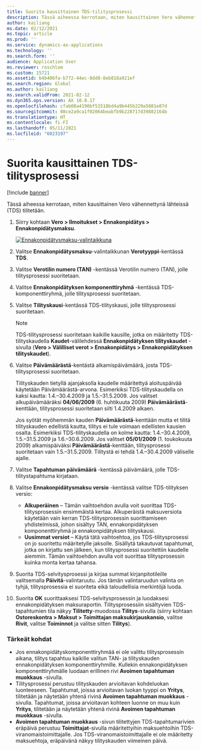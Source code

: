```yaml
---
title: Suorita kausittainen TDS-tilitysprosessi
description: Tässä aiheessa kerrotaan, miten kausittainen Vero vähennettynä lähteissä (TDS) tilitetään.
author: kailiang
ms.date: 02/12/2021
ms.topic: article
ms.prod: ''
ms.service: dynamics-ax-applications
ms.technology: ''
ms.search.form: ''
audience: Application User
ms.reviewer: roschlom
ms.custom: 15721
ms.assetid: b4b406fa-b772-44ec-8dd8-8eb818a921ef
ms.search.region: Global
ms.author: kailiang
ms.search.validFrom: 2021-02-12
ms.dyn365.ops.version: AX 10.0.17
ms.openlocfilehash: cfab08a4190bf51518bd4a9b445b229a5081e87d
ms.sourcegitcommit: 08ce2a9ca1f02064beabfb9b228717d39882164b
ms.translationtype: HT
ms.contentlocale: fi-FI
ms.lasthandoff: 05/11/2021
ms.locfileid: "6023197"
---
```

# <a name="run-the-periodic-tds-settlement-process"></a>Suorita kausittainen TDS-tilitysprosessi

[!include [banner](../includes/banner.md)]

Tässä aiheessa kerrotaan, miten kausittainen Vero vähennettynä lähteissä (TDS) tilitetään.

1. Siirry kohtaan **Vero \> Ilmoitukset \> Ennakonpidätys \> Ennakonpidätysmaksu**.

    [![Ennakonpidätysmaksu-valintaikkuna](./media/apac-ind-TDS-47.png)](./media/apac-ind-TDS-47.png)

2. Valitse **Ennakonpidätysmaksu**-valintaikkunan **Verotyyppi**-kentässä **TDS**.
3. Valitse **Verotilin numero (TAN)** -kentässä Verotilin numero (TAN), jolle tilitysprosessi suoritetaan.
4. Valitse **Ennakonpidätyksen komponenttiryhmä** -kentässä TDS-komponenttiryhmä, jolle tilitysprosessi suoritetaan.
5. Valitse **Tilityskausi**-kentässä TDS-tilityskausi, jolle tilitysprosessi suoritetaan.

    > [!NOTE]
    > TDS-tilitysprosessi suoritetaan kaikille kausille, jotka on määritetty TDS-tilityskaudella **Kaudet**-välilehdessä **Ennakonpidätyksen tilityskaudet** -sivulla (**Vero \> Välilliset verot \> Ennakonpidätys \> Ennakonpidätyksen tilityskaudet**).

6. Valitse **Päivämäärästä**-kentästä alkamispäivämäärä, josta TDS-tilitysprosessi suoritetaan.

    Tilityskauden tietyllä ajanjaksolla kaudelle määritettyä aloituspäivää käytetään Päivämäärästä-arvona. Esimerkiksi TDS-tilityskaudella on kaksi kautta: 1.4.–30.4.2009 ja 1.5.–31.5.2009. Jos valitset alkupäivämääräksi **04/06/2009** (6. huhtikuuta 2009) **Päivämäärästä**-kenttään, tilitysprosessi suoritetaan silti 1.4.2009 alkaen.

    Jos syötät myöhemmän kauden **Päivämäärästä**-kenttään mutta et tilitä tilityskauden edellistä kautta, tilitys ei tule voimaan edellisten kausien osalta. Esimerkiksi TDS-tilityskaudella on kolme kautta: 1.4.–30.4.2009, 1.5.–31.5.2009 ja 1.6.–30.6.2009. Jos valitset **05/01/2009** (1. toukokuuta 2009) alkamispäiväksi **Päivämäärästä**-kenttään, tilitysprosessi suoritetaan vain 1.5.–31.5.2009. Tilitystä ei tehdä 1.4.–30.4.2009 väliselle ajalle.

7. Valitse **Tapahtuman päivämäärä** -kentässä päivämäärä, jolle TDS-tilitystapahtuma kirjataan.
8. Valitse **Ennakonpidätysmaksu versio** -kentässä valitse TDS-tilityksen versio:

     - **Alkuperäinen** – Tämän vaihtoehdon avulla voit suorittaa TDS-tilitysprosessin ensimmäistä kertaa. Alkuperäistä maksuversiota käytetään vain kerran TDS-tilitysprosessin suorittamiseen yhdistelmissä, johon sisältyy TAN, ennakonpidätyksen komponenttiryhmä ja ennakonpidätyksen tilityskausi.
    - **Uusimmat versiot** – Käytä tätä vaihtoehtoa, jos TDS-tilitysprosessi on jo suoritettu määritetylle jaksolle. Sisällytä takautuvat tapahtumat, jotka on kirjattu sen jälkeen, kun tilitysprosessi suoritettiin kaudelle aiemmin. Tämän vaihtoehdon avulla voit suorittaa tilitysprosessin kuinka monta kertaa tahansa.

9. Suorita TDS-selvitysprosessi ja kirjaa summat kirjanpitotileille valitsemalla **Päivitä**-valintaruutu. Jos tämän valintaruudun valinta on tyhjä, tilitysprosessia ei suoriteta eikä taloudellisia merkintöjä luoda.
10. Suorita **OK** suorittaaksesi TDS-selvitysprosessin ja luodaksesi ennakonpidätyksen maksuraportin. Tilitysprosessiin sisältyvien TDS-tapahtumien tila näkyy **Tilitetty**-muodossa **Tilitys**-sivulla (siirry kohtaan **Ostoreskontra \> Maksut \> Toimittajan maksukirjauskansio**, valitse **Rivit**, valitse **Toiminnot** ja valitse sitten **Tilitys**).

### <a name="important-points"></a>Tärkeät kohdat

- Jos ennakonpidätyskomponenttiryhmää ei ole valittu tilitysprosessin aikana, tilitys tapahtuu kaikille valitun TAN- ja tilityskauden ennakonpidätyksen komponenttiryhmille. Kullekin ennakonpidätyksen komponenttiryhmälle luodaan erillinen rivi **Avoimen tapahtuman muokkaus** -sivulla.
- Tilitysprosessi perustuu tilityskauden arvioitavan kohdeluokan luonteeseen. Tapahtumat, joissa arvioitavan luokan tyyppi on **Yritys**, tilitetään ja näytetään yhtenä rivinä **Avoimen tapahtuman muokkaus** -sivulla. Tapahtumat, joissa arvioitavan kohteen luonne on muu kuin **Yritys**, tilitetään ja näytetään yhtenä rivinä **Avoimen tapahtuman muokkaus** -sivulla.
- **Avoimen tapahtuman muokkaus** -sivun tilitettyjen TDS-tapahtumarivien eräpäivä perustuu **Toimittajat**-sivulla määritettyihin maksuehtoihin TDS-viranomaistoimittajalle. Jos TDS-viranomaistoimittajalle ei ole määritetty maksuehtoja, eräpäivänä näkyy tilityskauden viimeinen päivä.
